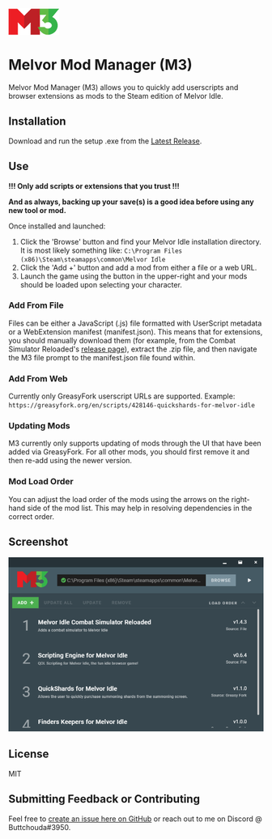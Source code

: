 ![M3 Logo](repo/m3-small.png)
# Melvor Mod Manager (M3)
Melvor Mod Manager (M3) allows you to quickly add userscripts and browser extensions as mods to the Steam edition of Melvor Idle.

## Installation
Download and run the setup .exe from the [Latest Release](https://github.com/ChaseStrackbein/melvor-mod-manager/releases/latest).

## Use

**!!! Only add scripts or extensions that you trust !!!**

**And as always, backing up your save(s) is a good idea before using any new tool or mod.**

Once installed and launched:
1. Click the 'Browse' button and find your Melvor Idle installation directory. It is most likely something like: `C:\Program Files (x86)\Steam\steamapps\common\Melvor Idle`
2. Click the 'Add +' button and add a mod from either a file or a web URL.
3. Launch the game using the button in the upper-right and your mods should be loaded upon selecting your character.

### Add From File
Files can be either a JavaScript (.js) file formatted with UserScript metadata or a WebExtension manifest (manifest.json). This means that for extensions, you should manually download them (for example, from the Combat Simulator Reloaded's [release page](https://github.com/visua0/Melvor-Idle-Combat-Simulator-Reloaded/releases)), extract the .zip file, and then navigate the M3 file prompt to the manifest.json file found within.

### Add From Web
Currently only GreasyFork userscript URLs are supported. Example: `https://greasyfork.org/en/scripts/428146-quickshards-for-melvor-idle`

### Updating Mods
M3 currently only supports updating of mods through the UI that have been added via GreasyFork. For all other mods, you should first remove it and then re-add using the newer version. 

### Mod Load Order
You can adjust the load order of the mods using the arrows on the right-hand side of the mod list. This may help in resolving dependencies in the correct order.

## Screenshot
![Screenshot of M3](repo/app-screenshot.png)

## License
MIT

## Submitting Feedback or Contributing
Feel free to [create an issue here on GitHub](https://github.com/ChaseStrackbein/melvor-mod-manager/issues) or reach out to me on Discord @ Buttchouda#3950.